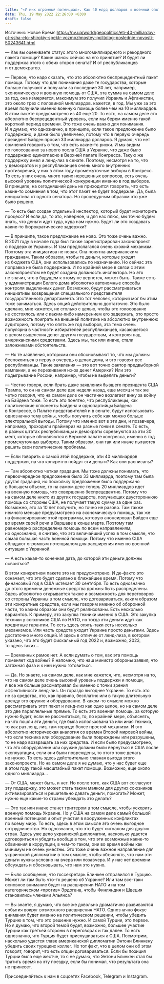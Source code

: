 ```yaml
---
title: "«У них огромный потенциал». Как 40 млрд долларов и военный опыт США будут способствовать успеху Украины в войне с Россией — политолог"
date: Thu, 19 May 2022 22:26:00 +0300
draft: false
---
```

Источник: Новое Время https://nv.ua/world/geopolitics/eti-40-milliardov-ot-ssha-eto-shirokiy-spektr-vozmozhnostey-politolog-poslednie-novosti-50243641.html


— Как вы оцениваете статус этого многомиллиардного и рекордного пакета помощи? Какие шансы сейчас на его принятие? И будет ли поддержка этого с обеих сторон сената? И от республиканцев и от демократов.

— Первое, что надо сказать, что это абсолютно беспрецедентный пакет помощи. Потому что для понимания даже те государства, которые больше получают и получали за последние 30 лет, например, экономическую и военную помощь от США, эта сумма на самом деле за год, она измеряется, максимум это получил Израиль и Афганистан, это около трех с половиной миллиардов. кажется, в год. Мы уже за это время получили именно военную помощь более чем на 10 миллиардов. В этом пакете предусмотрено из 40 еще 20. То есть, на самом деле это абсолютно беспрецедентный уровень, если мы берем именно такой короткий период времени. Это тоже очень важно для понимания. И я думаю, что однозначно, в принципе, если такое предложение было поддержано, и даже было увеличено, потому что в первую очередь президент Байден просил 33 миллиарда долларов. Я думаю, что нет сомнений говорить о том, что есть какие-то риски. И мы видим по голосованию за нового посла США в Украине, что даже было поддержано единогласно в Верхней палате Конгресса. Такую же поддержку имел и ленд-лиз в сенате. Поэтому, несмотря на то, что у демократов и у республиканцев очень много внутренних противоречий, у них в этом году промежуточные выборы в Конгресс. То есть у них очень много таких нерешенных вопросов, есть очень высокий уровень политической конкуренции именно в год выборов. В принципе, на сегодняшний день не приходится говорить, что есть какие-то сомнения в том, что этот пакет не будет поддержан. Да, была инициатива от одного сенатора. Но процедурным образом это уже было решено.

— То есть был создан отдельный инспектор, который будет мониторить процесс? И если да, то это, наверное, и для нас плюс, мы точно будем знать, что деньги идут туда, куда нам нужно. Будет ли это создавать какие-то бюрократические задержки?

— В принципе, такое предложение не ново. Это тоже очень важно. В 2021 году в начале года был также зарегистрирован законопроект о поддержке Украины. И там предполагался очень схожий механизм. Поэтому эта инициатива не новая. Она понятна американским гражданам. Таким образом, чтобы те деньги, которые уходят из бюджета США, они использовались по назначению. Но сейчас эта поправка не была поддержана. И по крайней мере в связи с этим законопроектом не будет создана должность инспектора. Но это не значит, что в будущем к этому не вернется, может быть. Также есть у администрации Белого дома абсолютно автономные способы контроля выделенных денег. Возможно, будут рассматриваться инициативы возвращения специального представителя государственного департамента. Это тот человек, который мог бы этим тоже заниматься. Здесь опций действительно достаточно. Это было сделано, мне кажется, не столько с целью, чтобы это голосование не состоялось или с каким-либо намерением его задержать, это просто возможность поиграть на внешней политике на абсолютно внутреннюю аудиторию, потому что опять же год выборов, эта тема очень популярна в частности избирателей республиканцев, касающегося в целом выделения денег другим государствам, и контроля над американскими средствами. Здесь мы, так или иначе, стали заложниками обстоятельств.

— Но те заявления, которыми они обосновывают то, что мы должны беспокоиться в первую очередь о делах дома, и это говорят все республиканцы. Такие заявления — это вот точно фактор предвыборной кампании, а не переживания из-за денег Америки? Или это подыгрывание России, например, чтобы не выделять деньги?

— Честно говоря, если брать даже заявления бывшего президента США Трампа, то он на самом деле две недели назад, еще месяц и так же четко говорил, что на самом деле он частично возлагает вину за войну на Байдена тоже. То есть это понятно, что республиканцы, как политические оппоненты Байдена и однопартийцы Байдена в Конгрессе, в Палате представителей и в сенате, будут использовать однозначно тему войны, чтобы получить себе как можно больше электоральной выгоды. Потому что именно вот в эти дни, и позавчера, например, проходили праймериз на разные гонки в сенате. То есть, в разных штатах республиканцы и демократы соревнуются за эти 30 мест, которые обновляются в Верхней палате конгресса, именно в год промежуточных выборов. Таким образом, они так или иначе пытаются решить свои политические проблемы.

— Если говорить о самой этой поддержке, эти 40 миллиардов поддержки, на что конкретно пойдут эти деньги? Как они расписаны?

— Там абсолютно четкая градация. Мы тоже должны понимать, что первоочередное предложение было 33 миллиарда, поэтому там была другая градация, но поскольку предложение было поддержано в большем объеме, то на самом деле теперь 20 миллиардов идет на военную помощь, что совершенно беспрецедентно. Потому что на самом деле никто из других государств, получающих двустороннюю помощь со стороны США, не получает такую сумму за один раз. Возможно, это за 10 лет получить, но точно не разово. Там также немного меньше предусмотрено на экономическую помощь, так же на финансирование этой программы, которую анонсировал Байден еще во время своей речи в Варшаве в конце марта. Поэтому там равномерно распределена помощь по всем направлениям, но однозначно, я считаю, что это величайший успех в том смысле, что самая большая часть военной помощи. Потому что именно США обладают огромным потенциалом для расширения именно военной ситуации с Украиной.

— А есть какая-то конечная дата, до которой эти деньги должны освоиться?

В этом конкретном пакете это не предусмотрено. И де-факто это означает, что это будет сделано в ближайшее время. Потому что финансовый год в США истекает 30 сентября. То есть однозначно до этого времени денежные средства должны быть распределены. Здесь абсолютно открывается также и возможность для переговоров со стороны Украины в том смысле, что договариваться, каким образом эти конкретные средства, если мы говорим именно об оборонной части, то каким образом они будут реализованы. Есть несколько вариантов. К примеру, это закупка техники именно в США. Это закупка техники у союзников США по НАТО, но тогда эти деньги идут как кредитные гарантии. То есть здесь опять-таки есть несколько механизмов. Или часть средств уходит Украине просто деньгами. Здесь достаточно много опций. И здесь в отличие от ленд-лиза, в котором указано, что это будет фискальный год 2022 и, возможно, 2023, то здесь таких…

— Временных рамок нет. А если думать о том, как эта помощь поменяет ход войны? Я напомню, что наш министр обороны заявил, что затяжная фаза и к ней нужно готовиться.

— Да. Но знаете, на самом деле, как мне кажется, что, несмотря на то, что на самом деле очень высокий уровень поддержки и помощи, я все же больше рассматривал бы именно с точки зрения эффективности ленд-лиз. Он гораздо выгоднее Украине. То есть это не за средства, это, как правило, бесплатно или в такую длительную аренду это оружие и оборудование. В каком-то смысле можно рассматривать этот пакет и ленд-лиз как одно целое, но на самом деле это две параллельные прямые. То есть это военная помощь, за которую нужно будет, если не рассчитаться, то, по крайней мере, объяснять, на что пошли эти деньги, где была использована та или иная техника, то как раз ленд-лиз, там гораздо более простой механизм. И это абсолютно историческая аналогия со времен Второй мировой войны, что если техника или оборудование были повреждены или разрушены, то не надо возвращать за них средства. И если было предусмотрено, что это оборудование или оружие должны были вернуться в США после эксплуатации, если они были повреждены, то этого тоже делать не нужно. То есть здесь действительно главная выгода этого законопроекта. Но на самом деле я не думаю, что у нас будет еще в этом году такой масштабный пакет помощи. Возможно, еще около одного миллиарда…

— От США, может быть, и нет. Но после того, как США вот согласуют эту поддержку, это может стать таким маяком для других союзников активизироваться и решительно давать деньги, помогать? Может, нужно еще какие-то страны убеждать это делать?

— Это так или иначе станет триггером в том смысле, чтобы ускорить военную помощь Украине. Но у США на самом деле самый большой военный потенциал и опыт участия в вооруженных конфликтах по всему миру. То есть, здесь в этом смысле это очень выгодное сотрудничество. Но однозначно, что это будет сигналом для других стран. Здесь уже дело украинской дипломатии, насколько удастся договориться и убедить вообще в том, что эти возможные какие-то обвинения в коррупции, в чем-то таком, они во время войны как минимум не очень уместны. Это тоже очень важное направление для украинской дипломатии в том смысле, чтобы объяснять, что нам эти деньги нужны условно на вчера или позавчера. И у нас нет времени обсуждать и обосновывать, что нам это нужно.

— Было сообщение, что госсекретарь Блинкен отправился в Турцию. Может ли там быть что-то решено об Украине? Или там все-таки основное внимание будет на расширении НАТО и на том категорическом «против» Эрдогана, чтобы Финляндия и Швеция становились членами Альянса?

— Вы знаете, я думаю, что все же довольно драматично развиваются события вокруг возможного расширения НАТО. Однозначно фокус внимания будет именно на политическом решении, чтобы убедить Турцию в том, что это решение нужно. И самой Турции, это первое. Но я думаю, что второй темой будет, возможно, большее участие Турции как третьей стороны в переговорах и так далее. То есть однозначно, что Турция будет прислушиваться к США. Посмотрим, насколько удастся главе американской дипломатии Энтони Блинкену убедить своих турецких коллег. Но тот факт, что в целом они об этом говорят, говорит, что есть опции договариваться. Если бы позиция Турции была еще жестче, то я не думаю, что Энтони Блинкен стал бы тратить время на эту поездку, если бы понимал, что результата она не принесет.

Присоединяйтесь к нам в соцсетях Facebook, Telegram и Instagram.
